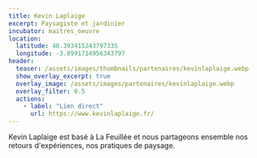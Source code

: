 ```yaml
---
title: Kevin Laplaige
excerpt: Paysagiste et jardinier
incubator: maitres_oeuvre
location:
  latitude: 48.393415243797335 
  longitude: -3.8991714956343797
header:
  teaser: /assets/images/thumbnails/partenaires/kevinlaplaige.webp
  show_overlay_excerpt: true
  overlay_image: /assets/images/partenaires/kevinlaplaige.webp
  overlay_filter: 0.5
  actions:
    - label: "Lien direct"
      url: https://www.kevinlaplaige.fr/
---
```


Kevin Laplaige est basé à La Feuillée et nous partageons ensemble nos retours d'expériences, nos pratiques de paysage.